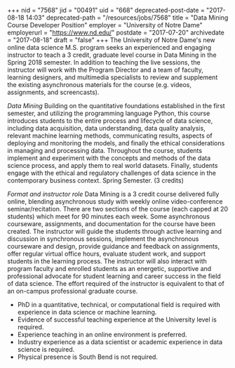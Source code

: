 +++
nid = "7568"
jid = "00491"
uid = "668"
deprecated-post-date = "2017-08-18 14:03"
deprecated-path = "/resources/jobs/7568"
title = "Data Mining Course Developer Position"
employer = "University of Notre Dame"
employerurl = "https://www.nd.edu/"
postdate = "2017-07-20"
archivedate = "2017-08-18"
draft = "false"
+++
The University of Notre Dame's new online data science M.S. program
seeks an experienced and engaging instructor to teach a 3 credit,
graduate level course in Data Mining in the Spring 2018 semester. In
addition to teaching the live sessions, the instructor will work with
the Program Director and a team of faculty, learning designers, and
multimedia specialists to review and supplement the existing
asynchronous materials for the course (e.g. videos, assignments, and
screencasts).

*Data Mining*
Building on the quantitative foundations established in the first
semester, and utilizing the programming language Python, this course
introduces students to the entire process and lifecycle of data science,
including data acquisition, data understanding, data quality analysis,
relevant machine learning methods, communicating results, aspects of
deploying and monitoring the models, and finally the ethical
considerations in managing and processing data. Throughout the course,
students implement and experiment with the concepts and methods of the
data science process, and apply them to real world datasets. Finally,
students engage with the ethical and regulatory challenges of data
science in the contemporary business context. Spring Semester. (3
credits)

*Format and instructor role*
Data Mining is a 3 credit course delivered fully online, blending
asynchronous study with weekly
online video-conference seminar/recitation. There are two sections of
the course (each capped at
20 students) which meet for 90 minutes each week. Some asynchronous
courseware,
assignments, and documentation for the course have been created. The
instructor will guide the
students through active learning and discussion in synchronous sessions,
implement the
asynchronous courseware and design, provide guidance and feedback on
assignments, offer
regular virtual office hours, evaluate student work, and support
students in the learning process.
The instructor will also interact with program faculty and enrolled
students as an energetic,
supportive and professional advocate for student learning and career
success in the field of data
science. The effort required of the instructor is equivalent to that of
an on-campus professional
graduate course.

  
-   PhD in a quantitative, technical, or computational field is required
    with experience in data science or machine learning.
-   Evidence of successful teaching experience at the University level
    is required.
-   Experience teaching in an online environment is preferred.
-   Industry experience as a data scientist or academic experience in
    data science is required.
-   Physical presence is South Bend is not required.
